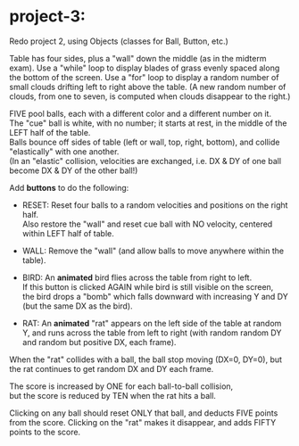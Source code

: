 # project-3:

Redo project 2, using Objects (classes for Ball, Button, etc.)

Table has four sides, plus a "wall" down the middle (as in the midterm exam).
Use a "while" loop to display blades of grass evenly spaced along the bottom of the screen.
Use a "for" loop to display a random number of small clouds drifting left to right above the table.
(A new random number of clouds, from one to seven, is computed when clouds disappear to the right.)

FIVE pool balls, each with a different color and a different number on it.  
The "cue" ball is white, with no number; it starts at rest, in the middle of the LEFT half of the table.  
Balls bounce off sides of table (left or wall, top, right, bottom), and collide "elastically" with one another.  
(In an "elastic" collision, velocities are exchanged, i.e. DX & DY of one ball become DX & DY of the other ball!)  

Add **buttons** to do the following:

  - RESET:  Reset four balls to a random velocities and positions on the right half.  
  Also restore the "wall" and reset cue ball with NO velocity, centered within LEFT half of table.

  - WALL:  Remove the "wall" (and allow balls to move anywhere within the table).
  
  - BIRD:  An **animated** bird flies across the table from right to left.  
  If this button is clicked AGAIN while bird is still visible on the screen,  
  the bird drops a "bomb" which falls downward with increasing Y and DY (but the same DX as the bird).

  - RAT:   An **animated** "rat" appears on the left side of the table at random Y,
  and runs across the table from left to right (with random random DY and random but positive DX, each frame).  

When the "rat" collides with a ball, the ball stop moving (DX=0, DY=0),
but the rat continues to get random DX and DY each frame.

The score is increased by ONE for each ball-to-ball collision,  
but the score is reduced by TEN when the rat hits a ball.

Clicking on any ball should reset ONLY that ball, and deducts FIVE points from the score.
Clicking on the "rat" makes it disappear, and adds FIFTY points to the score.

